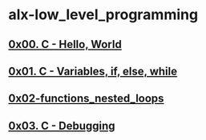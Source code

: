 # alx-low_level_programming
## [0x00. C - Hello, World](https://github.com/Stevecmd/alx-low_level_programming/tree/master/0x00-hello_world)
## [0x01. C - Variables, if, else, while](https://github.com/Stevecmd/alx-low_level_programming/tree/master/0x00-hello_world)
## [0x02-functions_nested_loops](https://github.com/Stevecmd/alx-low_level_programming/tree/master/0x02-functions_nested_loops)
## [0x03. C - Debugging](https://github.com/Stevecmd/alx-low_level_programming/tree/master/0x02-functions_nested_loops)